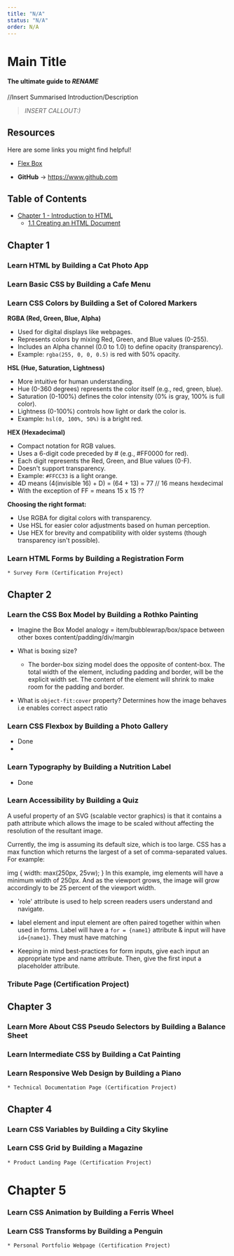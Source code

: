 ```yaml
---
title: "N/A"
status: "N/A"
order: N/A
---
```


# Main Title

#### The ultimate guide to *RENAME* 

//Insert Summarised Introduction/Description

> *INSERT CALLOUT:)*

## Resources

Here are some links you might find helpful!

- [Flex Box](https://flexboxfroggy.com/)

* **GitHub** -> https://www.github.com

## Table of Contents

  - [Chapter 1 - Introduction to HTML](#chapter-1---introduction-to-html)
    - [1.1 Creating an HTML Document](#11-creating-an-html-document)



## Chapter 1
 ### Learn HTML by Building a Cat Photo App
### Learn Basic CSS by Building a Cafe Menu
### Learn CSS Colors by Building a Set of Colored Markers

**RGBA (Red, Green, Blue, Alpha)**

* Used for digital displays like webpages.
* Represents colors by mixing Red, Green, and Blue values (0-255).
* Includes an Alpha channel (0.0 to 1.0) to define opacity (transparency). 
* Example: `rgba(255, 0, 0, 0.5)` is red with 50% opacity.

**HSL (Hue, Saturation, Lightness)**

* More intuitive for human understanding.
* Hue (0-360 degrees) represents the color itself (e.g., red, green, blue).
* Saturation (0-100%) defines the color intensity (0% is gray, 100% is full color).
* Lightness (0-100%) controls how light or dark the color is.
* Example: `hsl(0, 100%, 50%)` is a bright red.

**HEX (Hexadecimal)**

* Compact notation for RGB values.
* Uses a 6-digit code preceded by # (e.g., #FF0000 for red).
* Each digit represents the Red, Green, and Blue values (0-F).
* Doesn't support transparency.
* Example: `#FFCC33` is a light orange.
* 4D means (4(invisible 16) + D) = (64 + 13) = 77 // 16 means hexdecimal
* With the exception of FF = means 15 x 15 ??

**Choosing the right format:**

* Use RGBA for digital colors with transparency.
* Use HSL for easier color adjustments based on human perception.
* Use HEX for brevity and compatibility with older systems (though transparency isn't possible).


### Learn HTML Forms by Building a Registration Form
    * Survey Form (Certification Project)

## Chapter 2
### Learn the CSS Box Model by Building a Rothko Painting

- Imagine the Box Model analogy = item/bubblewrap/box/space between other boxes
content/padding/div/margin

- What is boxing size?
  - The border-box sizing model does the opposite of content-box. The total width of the element, including padding and border, will be the explicit width set. The content of the element will shrink to make room for the padding and border.

- What is `object-fit:cover` property?
  Determines how the image behaves i.e enables correct aspect ratio

### Learn CSS Flexbox by Building a Photo Gallery

- Done
- 
### Learn Typography by Building a Nutrition Label

- Done
### Learn Accessibility by Building a Quiz 

A useful property of an SVG (scalable vector graphics) is that it contains a path attribute which allows the image to be scaled without affecting the resolution of the resultant image.

Currently, the img is assuming its default size, which is too large. CSS has a max function which returns the largest of a set of comma-separated values. For example:

img {
  width: max(250px, 25vw);
}
In this example, img elements will have a minimum width of 250px. And as the viewport grows, the image will grow accordingly to be 25 percent of the viewport width.

- 'role' attribute is used to help screen readers users understand and navigate.


- label element and input element are often paired together within when used in forms. Label will have a `for = {name1}` attribute & input will have `id={name1}`. They must have matching 

- Keeping in mind best-practices for form inputs, give each input an appropriate type and name attribute. Then, give the first input a placeholder attribute.
### Tribute Page (Certification Project)

## Chapter 3
### Learn More About CSS Pseudo Selectors by Building a Balance Sheet
### Learn Intermediate CSS by Building a Cat Painting
### Learn Responsive Web Design by Building a Piano
    * Technical Documentation Page (Certification Project)

## Chapter 4
### Learn CSS Variables by Building a City Skyline
### Learn CSS Grid by Building a Magazine
    * Product Landing Page (Certification Project)

# Chapter 5
### Learn CSS Animation by Building a Ferris Wheel
### Learn CSS Transforms by Building a Penguin
    * Personal Portfolio Webpage (Certification Project)